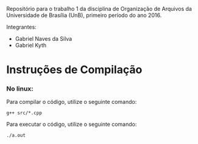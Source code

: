 Repositório para o trabalho 1 da disciplina de Organização de Arquivos da Universidade de Brasília (UnB), primeiro período do ano 2016.

Integrantes:
 - Gabriel Naves da Silva
 - Gabriel Kyth

# Instruções de Compilação

### No linux:

Para compilar o código, utilize o seguinte comando:

` g++ src/*.cpp `

Para executar o código, utilize o seguinte comando:

` ./a.out `
